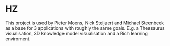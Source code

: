 HZ
==
This project is used by Pieter Moens, Nick Steijaert and Michael Steenbeek as a base for 3 applications with roughly the same goals.
E.g. a Thessaurus visualisation, 3D knowledge model visualisation and a Rich learning enviroment.
